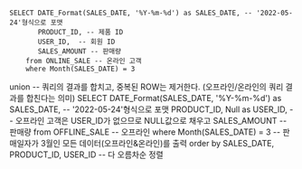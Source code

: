     SELECT DATE_Format(SALES_DATE, '%Y-%m-%d') as SALES_DATE, -- '2022-05-24'형식으로 포맷
           PRODUCT_ID, -- 제품 ID
           USER_ID,  -- 회원 ID
           SALES_AMOUNT -- 판매량
        from ONLINE_SALE -- 온라인 고객
        where Month(SALES_DATE) = 3
union -- 쿼리의 결과를 합치고, 중복된 ROW는 제거한다. (오프라인/온라인의 쿼리 결과를 합친다는 의미)
SELECT DATE_Format(SALES_DATE, '%Y-%m-%d') as SALES_DATE, -- '2022-05-24'형식으로 포맷
PRODUCT_ID,
Null as USER_ID, -- 오프라인 고객은 USER_ID가 없으므로 NULL값으로 채우고
SALES_AMOUNT -- 판매량
from OFFLINE_SALE -- 오프라인
where Month(SALES_DATE) = 3 -- 판매일자가 3월인 모든 데이터(오프라인&온라인)를 출력
order by SALES_DATE, PRODUCT_ID, USER_ID -- 다 오름차순 정렬